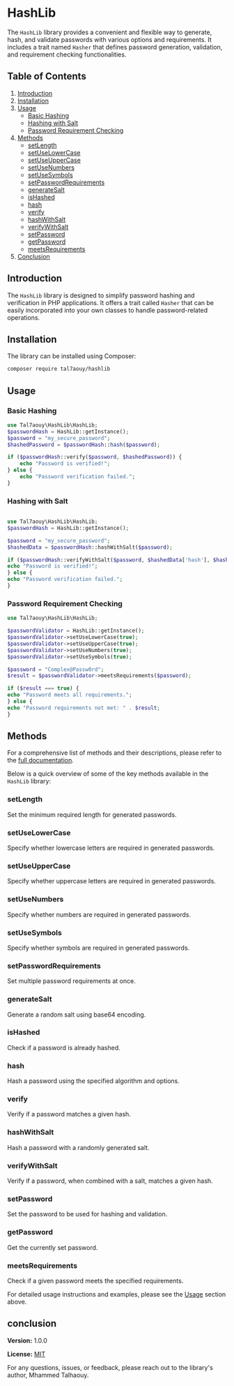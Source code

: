 # HashLib

The `HashLib` library provides a convenient and flexible way to generate, hash, and validate passwords with various
options and requirements. It includes a trait named `Hasher` that defines password generation, validation, and
requirement checking functionalities.

## Table of Contents

1. [Introduction](#introduction)
2. [Installation](#installation)
3. [Usage](#usage)
    - [Basic Hashing](#basic-hashing)
    - [Hashing with Salt](#hashing-with-salt)
    - [Password Requirement Checking](#password-requirement-checking)
4. [Methods](#methods)
    - [setLength](#setlength)
    - [setUseLowerCase](#setuselowercase)
    - [setUseUpperCase](#setuseuppercase)
    - [setUseNumbers](#setusenumbers)
    - [setUseSymbols](#setusesymbols)
    - [setPasswordRequirements](#setpasswordrequirements)
    - [generateSalt](#generatesalt)
    - [isHashed](#ishashed)
    - [hash](#hash)
    - [verify](#verify)
    - [hashWithSalt](#hashwithsalt)
    - [verifyWithSalt](#verifywithsalt)
    - [setPassword](#setpassword)
    - [getPassword](#getpassword)
    - [meetsRequirements](#meetsrequirements)
5. [Conclusion](#conclusion)

## Introduction

The `HashLib` library is designed to simplify password hashing and verification in PHP applications. It offers a trait
called `Hasher` that can be easily incorporated into your own classes to handle password-related operations.

## Installation

The library can be installed using Composer:

```bash
composer require tal7aouy/hashlib
```

## Usage

### Basic Hashing

```php
use Tal7aouy\HashLib\HashLib;
$passwordHash = HashLib::getInstance();
$password = "my_secure_password";
$hashedPassword = $passwordHash::hash($password);

if ($passwordHash::verify($password, $hashedPassword)) {
    echo "Password is verified!";
} else {
    echo "Password verification failed.";
}

```

### Hashing with Salt
```php

use Tal7aouy\HashLib\HashLib;
$passwordHash = HashLib::getInstance();

$password = "my_secure_password";
$hashedData = $passwordHash::hashWithSalt($password);

if ($passwordHash::verifyWithSalt($password, $hashedData['hash'], $hashedData['salt'])) {
echo "Password is verified!";
} else {
echo "Password verification failed.";
}
```

### Password Requirement Checking

```php
use Tal7aouy\HashLib\HashLib;

$passwordValidator = HashLib::getInstance();
$passwordValidator->setUseLowerCase(true);
$passwordValidator->setUseUpperCase(true);
$passwordValidator->setUseNumbers(true);
$passwordValidator->setUseSymbols(true);

$password = "Complex@Passw0rd";
$result = $passwordValidator->meetsRequirements($password);

if ($result === true) {
echo "Password meets all requirements.";
} else {
echo "Password requirements not met: " . $result;
}
```

## Methods

For a comprehensive list of methods and their descriptions, please refer to the [full documentation](#methods).

Below is a quick overview of some of the key methods available in the `HashLib` library:

### setLength

Set the minimum required length for generated passwords.

### setUseLowerCase

Specify whether lowercase letters are required in generated passwords.

### setUseUpperCase

Specify whether uppercase letters are required in generated passwords.

### setUseNumbers

Specify whether numbers are required in generated passwords.

### setUseSymbols

Specify whether symbols are required in generated passwords.

### setPasswordRequirements

Set multiple password requirements at once.

### generateSalt

Generate a random salt using base64 encoding.

### isHashed

Check if a password is already hashed.

### hash

Hash a password using the specified algorithm and options.

### verify

Verify if a password matches a given hash.

### hashWithSalt

Hash a password with a randomly generated salt.

### verifyWithSalt

Verify if a password, when combined with a salt, matches a given hash.

### setPassword

Set the password to be used for hashing and validation.

### getPassword

Get the currently set password.

### meetsRequirements

Check if a given password meets the specified requirements.

For detailed usage instructions and examples, please see the [Usage](#usage) section above.
## conclusion
**Version:** 1.0.0 
 
**License:** [MIT](LICENSE)

For any questions, issues, or feedback, please reach out to the library's author, Mhammed Talhaouy.
